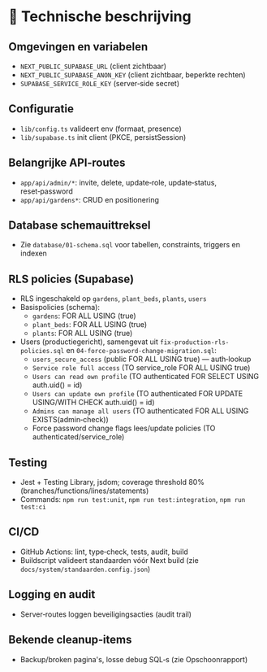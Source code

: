 # 🧰 Technische beschrijving

## Omgevingen en variabelen
- `NEXT_PUBLIC_SUPABASE_URL` (client zichtbaar)
- `NEXT_PUBLIC_SUPABASE_ANON_KEY` (client zichtbaar, beperkte rechten)
- `SUPABASE_SERVICE_ROLE_KEY` (server‑side secret)

## Configuratie
- `lib/config.ts` valideert env (formaat, presence)
- `lib/supabase.ts` init client (PKCE, persistSession)

## Belangrijke API‑routes
- `app/api/admin/*`: invite, delete, update‑role, update‑status, reset‑password
- `app/api/gardens*`: CRUD en positionering

## Database schemauittreksel
- Zie `database/01-schema.sql` voor tabellen, constraints, triggers en indexen

## RLS policies (Supabase)
- RLS ingeschakeld op `gardens`, `plant_beds`, `plants`, `users`
- Basispolicies (schema):
  - `gardens`: FOR ALL USING (true)
  - `plant_beds`: FOR ALL USING (true)
  - `plants`: FOR ALL USING (true)
- Users (productiegericht), samengevat uit `fix-production-rls-policies.sql` en `04-force-password-change-migration.sql`:
  - `users_secure_access` (public FOR ALL USING true) — auth‑lookup
  - `Service role full access` (TO service_role FOR ALL USING true)
  - `Users can read own profile` (TO authenticated FOR SELECT USING auth.uid() = id)
  - `Users can update own profile` (TO authenticated FOR UPDATE USING/WITH CHECK auth.uid() = id)
  - `Admins can manage all users` (TO authenticated FOR ALL USING EXISTS(admin‑check))
  - Force password change flags lees/update policies (TO authenticated/service_role)

## Testing
- Jest + Testing Library, jsdom; coverage threshold 80% (branches/functions/lines/statements)
- Commands: `npm run test:unit`, `npm run test:integration`, `npm run test:ci`

## CI/CD
- GitHub Actions: lint, type‑check, tests, audit, build
- Buildscript valideert standaarden vóór Next build (zie `docs/system/standaarden.config.json`)

## Logging en audit
- Server‑routes loggen beveiligingsacties (audit trail)

## Bekende cleanup‑items
- Backup/broken pagina's, losse debug SQL‑s (zie Opschoonrapport)